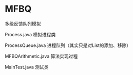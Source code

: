 # MFBQ
多级反馈队列模拟

Process.java
模拟进程类

ProcessQueue.java
进程队列（其实只是对List的添加、移除）

MFBQArithmetic.java
算法实现过程

MainTest.java
测试类
